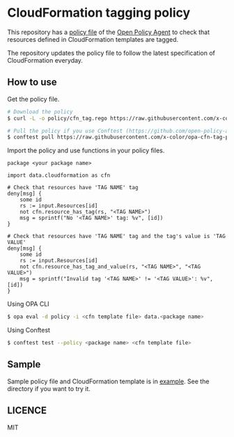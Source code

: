 # CloudFormation tagging policy

This repository has a [policy file](https://github.com/x-color/cfn-opa-tag-policy/blob/main/policy/cfn_tag.rego) of the [Open Policy Agent](https://www.openpolicyagent.org/) to check that resources defined in CloudFormation templates are tagged.

The repository updates the policy file to follow the latest specification of CloudFormation everyday.

## How to use

Get the policy file.

```bash
# Download the policy
$ curl -L -o policy/cfn_tag.rego https://raw.githubusercontent.com/x-color/opa-cfn-tag-policy/main/policy/cfn_tag.rego

# Pull the policy if you use Conftest (https://github.com/open-policy-agent/conftest)
$ conftest pull https://raw.githubusercontent.com/x-color/opa-cfn-tag-policy/main/policy/cfn_tag.rego
```

Import the policy and use functions in your policy files.

```rego
package <your package name>

import data.cloudformation as cfn

# Check that resources have 'TAG NAME' tag
deny[msg] {
	some id
	rs := input.Resources[id]
	not cfn.resource_has_tag(rs, "<TAG NAME>")
	msg = sprintf("No '<TAG NAME>' tag: %v", [id])
}

# Check that resources have 'TAG NAME' tag and the tag's value is 'TAG VALUE'
deny[msg] {
	some id
	rs := input.Resources[id]
	not cfn.resource_has_tag_and_value(rs, "<TAG NAME>", "<TAG VALUE>")
	msg = sprintf("Invalid tag '<TAG NAME>' != '<TAG VALUE>': %v", [id])
}
```

Using OPA CLI

```bash
$ opa eval -d policy -i <cfn template file> data.<package name>
```

Using Conftest

```bash
$ conftest test --policy <package name> <cfn template file>
```

## Sample

Sample policy file and CloudFormation template is in [example](https://github.com/x-color/opa-cfn-tag-policy/tree/main/example).
See the directory if you want to try it.

## LICENCE

MIT
